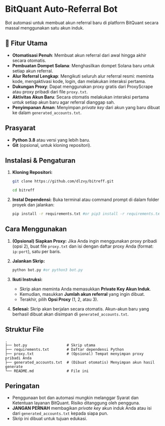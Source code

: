 # BitQuant Auto-Referral Bot
Bot automasi untuk membuat akun referral baru di platform BitQuant secara massal menggunakan satu akun induk.

## 🌟 Fitur Utama

- **Otomatisasi Penuh**: Membuat akun referral dari awal hingga akhir secara otomatis.
- **Pembuatan Dompet Solana**: Menghasilkan dompet Solana baru untuk setiap akun referral.
- **Alur Referral Lengkap**: Mengikuti seluruh alur referral resmi: meminta kode, mengaktivasi kode, login, dan melakukan interaksi pertama.
- **Dukungan Proxy**: Dapat menggunakan proxy gratis dari ProxyScrape atau proxy pribadi dari file `proxy.txt`.
- **Aktivitas Akun Baru**: Secara otomatis melakukan interaksi pertama untuk setiap akun baru agar referral dianggap sah.
- **Penyimpanan Aman**: Menyimpan *private key* dari akun yang baru dibuat ke dalam `generated_accounts.txt`.

##  Prasyarat

- **Python 3.8** atau versi yang lebih baru.
- **Git** (opsional, untuk kloning repositori).

##  Instalasi & Pengaturan

1.  **Kloning Repositori:**

    ```bash
    git clone https://github.com/dlzvy/bitreff.git
    ```
    ```bash
    cd bitreff
    ```

2.  **Instal Dependensi:**
    Buka terminal atau command prompt di dalam folder proyek dan jalankan:
    
     ```bash
    pip install -r requirements.txt #or pip3 install -r requirements.txt
    ```

##  Cara Menggunakan

1.  **(Opsional) Siapkan Proxy:** Jika Anda ingin menggunakan proxy pribadi (opsi 2), buat file `proxy.txt` dan isi dengan daftar proxy Anda (format: `ip:port`), satu per baris.

2.  **Jalankan Skrip:**

    ```bash
    python bot.py #or python3 bot.py
    ```

3.  **Ikuti Instruksi:**
    - Skrip akan meminta Anda memasukkan **Private Key Akun Induk**.
    - Kemudian, masukkan **Jumlah akun referral** yang ingin dibuat.
    - Terakhir, pilih **Opsi Proxy** (1, 2, atau 3).

4.  **Selesai:** Skrip akan berjalan secara otomatis. Akun-akun baru yang berhasil dibuat akan disimpan di `generated_accounts.txt`.

##  Struktur File

 ```
.
├── bot.py                  # Skrip utama
├── requirements.txt        # Daftar dependensi Python
├── proxy.txt               # (Opsional) Tempat menyimpan proxy pribadi Anda
├── generated_accounts.txt  # (Dibuat otomatis) Menyimpan akun hasil generate
└── README.md               # File ini
```
##  Peringatan

- Penggunaan bot dan automasi mungkin melanggar Syarat dan Ketentuan layanan BitQuant. Risiko ditanggung oleh pengguna.
- **JANGAN PERNAH** membagikan *private key* akun induk Anda atau isi dari `generated_accounts.txt` kepada siapa pun.
- Skrip ini dibuat untuk tujuan edukasi.
